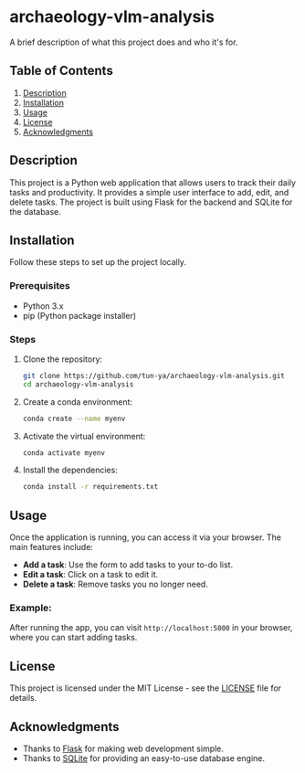 # archaeology-vlm-analysis

A brief description of what this project does and who it's for.

## Table of Contents

1. [Description](#description)
2. [Installation](#installation)
3. [Usage](#usage)
4. [License](#license)
5. [Acknowledgments](#acknowledgments)

## Description

This project is a Python web application that allows users to track their daily tasks and productivity. It provides a simple user interface to add, edit, and delete tasks. The project is built using Flask for the backend and SQLite for the database.

## Installation

Follow these steps to set up the project locally.

### Prerequisites

- Python 3.x
- pip (Python package installer)

### Steps

1. Clone the repository:

    ```bash
    git clone https://github.com/tun-ya/archaeology-vlm-analysis.git
    cd archaeology-vlm-analysis
    ```

2. Create a conda environment:

    ```bash
    conda create --name myenv
    ```

3. Activate the virtual environment:

    ```bash
    conda activate myenv
    ```

4. Install the dependencies:

    ```bash
    conda install -r requirements.txt
    ```

## Usage

Once the application is running, you can access it via your browser. The main features include:

- **Add a task**: Use the form to add tasks to your to-do list.
- **Edit a task**: Click on a task to edit it.
- **Delete a task**: Remove tasks you no longer need.

### Example:

After running the app, you can visit `http://localhost:5000` in your browser, where you can start adding tasks.

## License

This project is licensed under the MIT License - see the [LICENSE](LICENSE) file for details.

## Acknowledgments

- Thanks to [Flask](https://flask.palletsprojects.com/) for making web development simple.
- Thanks to [SQLite](https://www.sqlite.org/) for providing an easy-to-use database engine.
